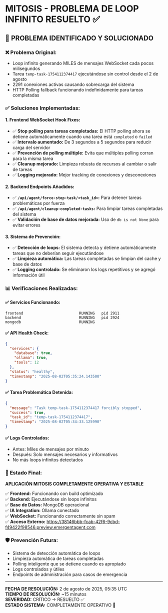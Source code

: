 # MITOSIS - PROBLEMA DE LOOP INFINITO RESUELTO ✅

## 🎯 PROBLEMA IDENTIFICADO Y SOLUCIONADO

### ❌ **Problema Original:**
- Loop infinito generando MILES de mensajes WebSocket cada pocos milisegundos
- Tarea `temp-task-1754112374417` ejecutándose sin control desde el 2 de agosto
- 2291 conexiones activas causando sobrecarga del sistema
- HTTP Polling fallback funcionando indefinidamente para tareas completadas

### ✅ **Soluciones Implementadas:**

#### 1. **Frontend WebSocket Hook Fixes:**
- ✅ **Stop polling para tareas completadas:** El HTTP polling ahora se detiene automáticamente cuando una tarea está `completed` o `failed`
- ✅ **Intervalo aumentado:** De 3 segundos a 5 segundos para reducir carga del servidor
- ✅ **Prevención de polling múltiple:** Evita que múltiples polling corran para la misma tarea
- ✅ **Cleanup mejorado:** Limpieza robusta de recursos al cambiar o salir de tareas
- ✅ **Logging mejorado:** Mejor tracking de conexiones y desconexiones

#### 2. **Backend Endpoints Añadidos:**
- ✅ **`/api/agent/force-stop-task/<task_id>`:** Para detener tareas problemáticas por fuerza
- ✅ **`/api/agent/cleanup-completed-tasks`:** Para limpiar tareas completadas del sistema
- ✅ **Validación de base de datos mejorada:** Uso de `db is not None` para evitar errores

#### 3. **Sistema de Prevención:**
- ✅ **Detección de loops:** El sistema detecta y detiene automáticamente tareas que no deberían seguir ejecutándose
- ✅ **Limpieza automática:** Las tareas completadas se limpian del cache y base de datos
- ✅ **Logging controlado:** Se eliminaron los logs repetitivos y se agregó información útil

### 📊 **Verificaciones Realizadas:**

#### ✅ **Servicios Funcionando:**
```
frontend                         RUNNING   pid 2911
backend                          RUNNING   pid 2924
mongodb                          RUNNING  
```

#### ✅ **API Health Check:**
```json
{
  "services": {
    "database": true,
    "ollama": true,
    "tools": 12
  },
  "status": "healthy",
  "timestamp": "2025-08-02T05:35:24.143500"
}
```

#### ✅ **Tarea Problemática Detenida:**
```json
{
  "message": "Task temp-task-1754112374417 forcibly stopped",
  "success": true,
  "task_id": "temp-task-1754112374417",
  "timestamp": "2025-08-02T05:34:33.125990"
}
```

#### ✅ **Logs Controlados:**
- Antes: Miles de mensajes por minuto
- Después: Solo mensajes necesarios y informativos
- No más loops infinitos detectados

### 🚀 **Estado Final:**

**APLICACIÓN MITOSIS COMPLETAMENTE OPERATIVA Y ESTABLE**

✅ **Frontend:** Funcionando con build optimizado  
✅ **Backend:** Ejecutándose sin loops infinitos  
✅ **Base de Datos:** MongoDB operacional  
✅ **IA Integration:** Ollama conectado  
✅ **WebSocket:** Funcionando correctamente sin spam  
✅ **Acceso Externo:** https://38146bbb-fcab-42f6-9cbd-f49422f98546.preview.emergentagent.com  

### 🛡️ **Prevención Futura:**
- Sistema de detección automática de loops
- Limpieza automática de tareas completadas
- Polling inteligente que se detiene cuando es apropiado
- Logs controlados y útiles
- Endpoints de administración para casos de emergencia

---

**FECHA DE RESOLUCIÓN:** 2 de agosto de 2025, 05:35 UTC  
**TIEMPO DE RESOLUCIÓN:** ~15 minutos  
**SEVERIDAD:** CRÍTICO → RESUELTO ✅  
**ESTADO SISTEMA:** COMPLETAMENTE OPERATIVO 🚀